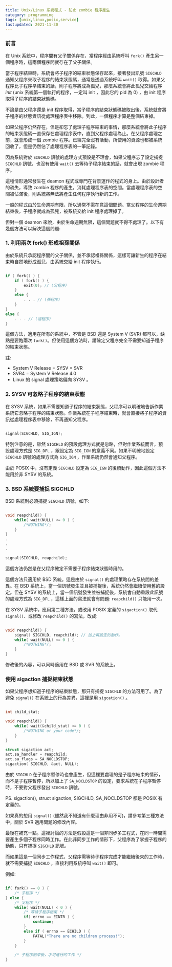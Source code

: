 ```yaml
---
title: Unix/Linux 系統程式 - 防止 zombie 程序產生
category: programming
tags: [unix,linux,posix,service]
lastupdated: 2021-11-30
---
```


### 前言

在 Unix 系統中，程序間有父子關係存在，當程序經由系統呼叫 `fork()` 產生另一個程序時，這兩個程序間就存在了父子關係。

當子程序結束時，系統會將子程序的結束狀態保存起來，接著發出訊號 `SIGCHLD` 通知父程序來取子程序的結束狀態碼，通常是透過系統呼叫 `wait()` 取得。如果父程序比子程序早結束的話，則子程序將成為孤兒，那麼系統會將此孤兒交給程序 *init* (unix 系統第一個執行的程序，一定叫 init ，因此它的 pid 為 0) ，由 init 程序取得子程序的結束狀態碼。

不論是由父程序還是 init 程序取得，當子程序的結束狀態碼被取出後，系統就會將子程序的狀態資訊從處理程序表中移除。到此，一個程序才算是整個結束掉。

如果父程序仍然存在，但是卻忘了處理子程序結束的事情，那麼系統會將此子程序的結束狀態碼一直保存在處理程序表中，直到父程序處理為止。在父程序處理之前，就會形成一個 zombie 程序。已經完全沒有活動，所使用的資源也都被系統回收了，但是仍然佔了處理程序表的一筆記錄。

<!--more-->

因為系統對於 `SIGCHLD` 訊號的處理方式預設是不理會，如果父程序忘了設定捕捉 `SIGCHLD` 訊號，也沒有使用 `wait()` 去等待子程序結束的話，就會出現 zombie 程序。

這種情形通常發生在 deamon 程式或專門在背景運作的程式的身上。由於設計者的疏失，導致 zombie 程序的產生，消耗處理程序表的空間。當處理程序表的空間被佔滿後，則系統將無法將產生任何程序執行新的工作。

一般的程式由於生命週期有限，所以通常不需在意這個問題。當父程序的生命週期結束後，子程序就成為孤兒，被系統交給 init 程序處理掉了。

但對一個 deamon 來說，由於生命週期無限，這個問題就不得不處理了。以下有幾個方法可以解決這個問題:

### 1. 利用兩次 fork() 形成祖孫關係

由於系統只承認程序間的父子關係，並不承認祖孫關係，這樣可讓新生的程序在結束時自然地形成孤兒，由系統交給 init 程序執行。

```c

if ( fork() ) {
    if ( fork() ) {
        exit(0); // (父程序) 
    }
    else {
        . . . // (孫程序) 
    }
}
else {
    . . . // (祖程序) 
}

```

這個方法，適用在所有的系統中，不管是 BSD 還是 System V (SVR) 都可以，缺 點是要跑兩次 `fork()`。但使用這個方法時，請確定父程序完全不需要知道子程序的結束狀態。 

註:

* System V Release = SYSV = SVR
* SVR4 = System V Release 4.0
* Linux 的 signal 處理策略偏向 SYSV 。

### 2. SYSV 可忽略子程序的結束狀態

在 SYSV 系統，如果不需要知道子程序的結束狀態，父程序可以明確地告訴作業系統它忽略子程序的結束狀態。作業系統在子程序結束時，就會直接將子程序的資訊從處理程序表中移除，不再通知父程序。 

```c

signal(SIGCHLD, SIG_IGN); 

```

特別注意的是，雖然 `SIGCHLD` 的預設處理方式就是忽略，但對作業系統而言，預設處理方式是 `SIG_DFL` ，跟設定為 `SIG_IGN` 的意義不同。如果不明確地設定 `SIGCHLD` 訊號的處理方式為 `SIG_IGN` ，作業系統仍然會通知父程序。

由於 POSIX 中，沒有定義 `SIGCHLD` 設定為 `SIG_IGN` 的後續動作，因此這個方法不能用於非 SYSV 的系統。

### 3. BSD 系統要捕捉 SIGCHLD

BSD 系統則必須捕捉 `SIGCHLD` 訊號，如下:

```c

void reapchild() { 
    while( wait(NULL) <= 0 ) {
        /*NOTHING*/; 
    }
} 
.
.
.

signal(SIGCHLD, reapchild);

```

這個方法仍然是在父程序確定不需要子程序結束狀態時用的。

這個方法只適用於 BSD 系統。這是由於 `signal()` 的處理策略存在系統間的差異。在 BSD 系統上，當一個訊號發生並且被捕捉後，系統仍然會繼續使用舊的設定。但在 SYSV 的系統上，當一個訊號發生並被捕捉後，系統會自動重設此訊號的處理方式為 `SIG_DFL` ，這樣上面的寫法就會有問題: `reapchild()` 只能用一次。

在 SYSV 系統中，應用第二種方法，或改用 POSIX 定義的 `sigaction()` 取代 `signal()`、或修改 `reapchild()` 的寫法，改成:

```c

void reapchild() { 
    signal( SIGCHLD, reapchild); // 加上再設定的動作。 
    while( wait(NULL) <= 0 ) {
        /*NOTHING*/; 
    }
} 

```

修改後的內容，可以同時適用在 BSD 或 SVR 的系統上。

### 使用 sigaction 捕捉結束狀態

如果父程序想知道子程序的結束狀態，那只有捕捉 `SIGCHLD` 的方法可用了。為了避免 `signal()` 在系統上的行為差異，這裡是用 `sigcation()` 。

```c

int child_stat; 

void reapchild() { 
    while( wait(&child_stat) <= 0 ) {
        /*NOTHING or your code*/; 
    }
} 

struct sigaction act; 
act.sa_handler = reapchild; 
act.sa_flags = SA_NOCLDSTOP; 
sigaction( SIGCHLD, &act, NULL); 

```

由於 `SIGCHLD` 在子程序暫停時也會產生，但這裡要處理的是子程序結束的情形，而不是子程序暫停，所以加上了 `SA_NOCLDSTOP` 的設定，要求系統在子程序暫停時，不要對父程序發出 `SIGCHLD` 訊號。

PS. sigaction(), struct sigaction, SIGCHLD, SA_NOCLDSTOP 都是 POSIX 有定義的。

如果真的想用 `signal()` (雖然我不知道有什麼理由非用不可)，請參考第三種方法中，關於 SVR 適用問題的修改內容。

最後在補充一點。這裡討論的方法是假設這是一個非同步多工程式，在同一時間需要產生多個子程序同時工作。在此非同步工作的情形下，父程序為了掌握子程序的動態，只有捕捉 `SIGCHLD` 訊號。

而如果這是一個同步工作程式，父程序需等待子程序完成才能繼續後來的工作時，就不需要捕捉 `SIGCHLD` ，直接利用系統呼叫 `wait()` 即可。

例如:

```c

if( fork() == 0 ) { 
    /* 子程序 */
} else { 
    /* 父程序 */
    while( wait(NULL) < 0 ) { 
        /* 等待子程序結束 */ 
        if( errno == EINTR ) {
            continue; 
        }
        else if ( errno == ECHILD ) {
            FATAL("There are no children process!"); 
        }
    } 

    /* 子程序結束後，才可進行的工作 */ 
} 

```
